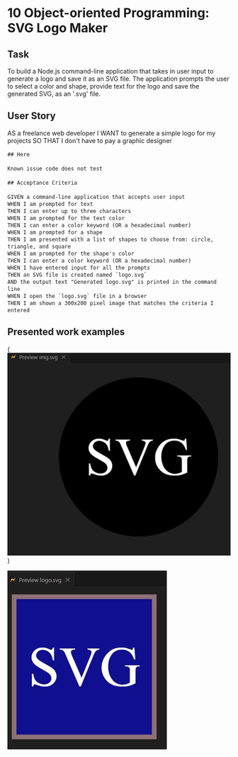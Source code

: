 # 10 Object-oriented Programming: SVG Logo Maker

## Task

To build a Node.js command-line application that takes in user input to generate a logo and save it as an SVG file. The application prompts the user to select a color and shape, provide text for the logo and save the generated SVG, as an '.svg' file.

## User Story

AS a freelance web developer
I WANT to generate a simple logo for my projects
SO THAT I don't have to pay a graphic designer
```
## Here

Known issue code does not test

## Acceptance Criteria

GIVEN a command-line application that accepts user input
WHEN I am prompted for text
THEN I can enter up to three characters
WHEN I am prompted for the text color
THEN I can enter a color keyword (OR a hexadecimal number)
WHEN I am prompted for a shape
THEN I am presented with a list of shapes to choose from: circle, triangle, and square
WHEN I am prompted for the shape's color
THEN I can enter a color keyword (OR a hexadecimal number)
WHEN I have entered input for all the prompts
THEN an SVG file is created named `logo.svg`
AND the output text "Generated logo.svg" is printed in the command line
WHEN I open the `logo.svg` file in a browser
THEN I am shown a 300x200 pixel image that matches the criteria I entered
```

## Presented work examples

(![alt text](assets/imgSVG-screenshot.JPG))

![alt text](assets/logosvg-screenshot.JPG)
